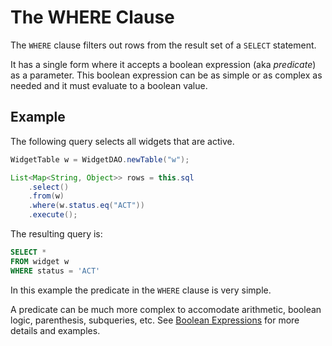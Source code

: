 # The WHERE Clause

The `WHERE` clause filters out rows from the result set of a `SELECT` statement.

It has a single form where it accepts a boolean expression (aka *predicate*) as a parameter. This boolean
expression can be as simple or as complex as needed and it must evaluate to a boolean value.


## Example

The following query selects all widgets that are active.


```java
WidgetTable w = WidgetDAO.newTable("w");

List<Map<String, Object>> rows = this.sql
    .select()
    .from(w) 
    .where(w.status.eq("ACT"))
    .execute();
```

The resulting query is:

```sql
SELECT *
FROM widget w
WHERE status = 'ACT'
```

In this example the predicate in the `WHERE` clause is very simple.

A predicate can be much more complex to accomodate arithmetic, boolean logic, parenthesis, subqueries, etc. 
See [Boolean Expressions](./boolean-expressions.md) for more details and examples.

